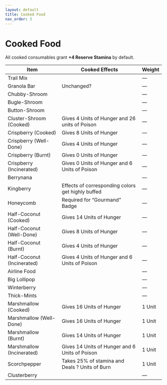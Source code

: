 ```yaml
---
layout: default
title: Cooked Food
nav_order: 3
---
```

# Cooked Food

All cooked consumables grant **+4 Reserve Stamina** by default.

| Item | Cooked Effects | Weight |
| --- | --- | --- |
| Trail Mix |  | — |
| Granola Bar | Unchanged? | — |
| Chubby-Shroom |  | — |
| Bugle-Shroom |  | — |
| Button-Shroom |  | — |
| Cluster-Shroom (Cooked) | Gives 4 Units of Hunger and 26 units of Poison | — |
| Crispberry (Cooked) | Gives 8 Units of Hunger | — |
| Crispberry (Well-Done) | Gives 4 Units of Hunger | — |
| Crispberry (Burnt) | Gives 0 Units of Hunger | — |
| Crispberry (Incinerated) | Gives 0 Units of Hunger and 6 Units of Poison | — |
| Berrynana |  | — |
| Kingberry | Effects of corresponding colors get highly buffed | — |
| Honeycomb | Required for “Gourmand” Badge | — |
| Half-Coconut (Cooked) | Gives 14 Units of Hunger | — |
| Half-Coconut (Well-Done) | Gives 8 Units of Hunger | — |
| Half-Coconut (Burnt) | Gives 4 Units of Hunger | — |
| Half-Coconut (Incinerated) | Gives 4 Units of Hunger and 6 Units of Poison | — |
| Airline Food |  | — |
| Big Lollipop |  | — |
| Winterberry |  | — |
| Thick-Mints |  | — |
| Marshmallow (Cooked) | Gives 16 Units of Hunger | 1 Unit |
| Marshmallow (Well-Done) | Gives 16 Units of Hunger | 1 Unit |
| Marshmallow (Burnt) | Gives 14 Units of Hunger | 1 Unit |
| Marshmallow (Incinerated) | Gives 14 Units of Hunger and 6 Units of Poison | 1 Unit |
| Scorchpepper | Takes 25% of stamina and Deals ? Units of Burn | 1 Unit |
| Clusterberry |  | — |

